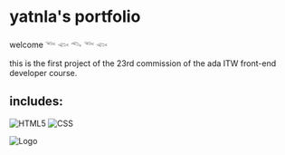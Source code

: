 
# yatnla's portfolio

welcome 𓆝 𓆟 𓆞 𓆝 𓆟

this is the first project of the 23rd commission of the ada ITW front-end developer course.


## includes:

![HTML5](https://img.shields.io/badge/-HTML5-333333?style=flat&logo=HTML5) ![CSS](https://img.shields.io/badge/-CSS-333333?style=flat&logo=CSS3&logoColor=1572B6)


![Logo](https://ezendesigns.com/cdn/shop/products/EF-GCA6-JPN436_5ffecd9f-f80b-4ed8-872a-90f860734533_1130x1500.png?v=1700560112)

